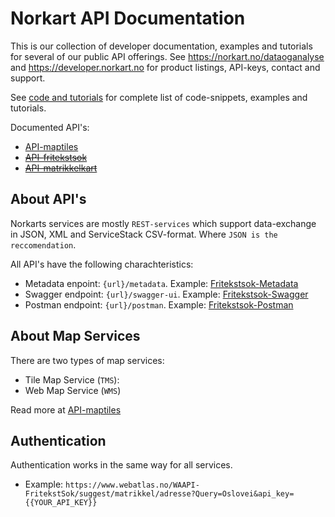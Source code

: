 # Norkart API Documentation

This is our collection of developer documentation, examples and tutorials for several of our public API offerings. See https://norkart.no/dataoganalyse and https://developer.norkart.no for product listings, API-keys, contact and support. 

See [code and tutorials](code_and_tutorials) for complete list of code-snippets, examples and tutorials.

Documented API's:

* [API-maptiles](API-maptiles)
* [~~API-fritekstsok~~](API-fritekstsok)
* [~~API-matrikkelkart~~](API-matrikkelkart)



## About API's
Norkarts services are mostly ```REST-services``` which support data-exchange in JSON, XML and ServiceStack CSV-format. Where ```JSON is the reccomendation```.

All API's have the following charachteristics:
- Metadata enpoint: ```{url}/metadata```. Example: [Fritekstsok-Metadata](https://www.webatlas.no/WAAPI-FritekstSok/metadata)
- Swagger endpoint: ```{url}/swagger-ui```. Example:  [Fritekstsok-Swagger](https://www.webatlas.no/WAAPI-FritekstSok/swagger-ui/)
- Postman endpoint: ```{url}/postman```. Example:  [Fritekstsok-Postman](https://www.webatlas.no/WAAPI-FritekstSok/postman)

## About Map Services
There are two types of map services:
- Tile Map Service (```TMS```):
- Web Map Service (```WMS```)

Read more at [API-maptiles](API-maptiles)


## Authentication
Authentication works in the same way for all services. 
- Example: ```https://www.webatlas.no/WAAPI-FritekstSok/suggest/matrikkel/adresse?Query=Oslovei&api_key={{YOUR_API_KEY}}```




